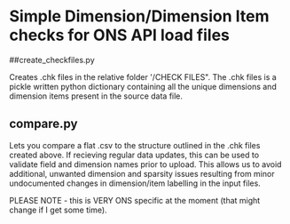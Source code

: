 # Simple Dimension/Dimension Item checks for ONS API load files

##create_checkfiles.py

Creates .chk files in the relative folder '/CHECK FILES". The .chk files is a pickle written python dictionary containing all the unique dimensions and dimension items present in the source data file.

## compare.py

Lets you compare a flat .csv to the structure outlined in the .chk files created above. If recieving regular data updates, this can be used to validate field and dimension names prior to upload. This allows us to avoid additional, unwanted dimension and sparsity issues resulting from minor undocumented changes in dimension/item labelling in the input files. 


PLEASE NOTE - this is VERY ONS specific at the moment (that might change if I get some time).
